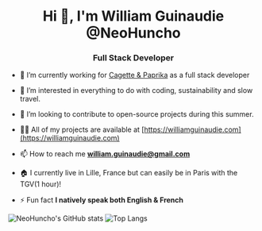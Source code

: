 <h1 align="center">Hi 👋, I'm William Guinaudie @NeoHuncho</h1>
<h3 align="center">Full Stack Developer</h3>

- 🔭 I’m currently working for [Cagette & Paprika](https://www.cagette-et-paprika.com/) as a full stack developer

- 👀 I’m interested in everything to do with coding, sustainability and slow travel.

- 💞️ I’m looking to contribute to open-source projects during this summer.

- 👨‍💻 All of my projects are available at [https://williamguinaudie.com](https://williamguinaudie.com)

- 📫 How to reach me **william.guinaudie@gmail.com**

- 🏠 I currently live in Lille, France but can easily be in Paris with the TGV(1 hour)!

- ⚡ Fun fact **I natively speak both English & French**

![NeoHuncho's GitHub stats](https://github-readme-stats.vercel.app/api?username=neohuncho&show_icons=true&theme=dracula)
![Top Langs](https://github-readme-stats.vercel.app/api/top-langs/?username=neohuncho&layout=compact&theme=dracula)

